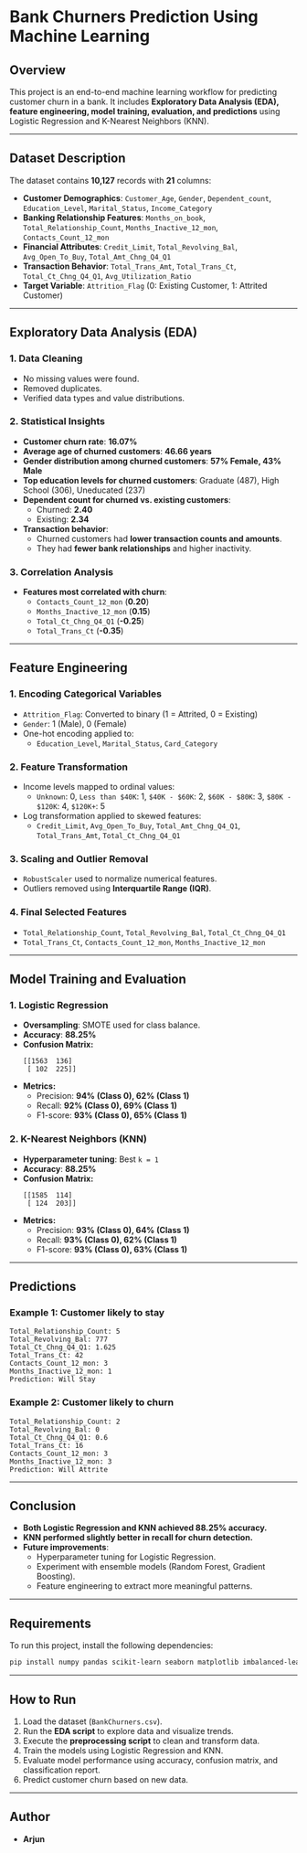 # Bank Churners Prediction Using Machine Learning

## Overview
This project is an end-to-end machine learning workflow for predicting customer churn in a bank. It includes **Exploratory Data Analysis (EDA), feature engineering, model training, evaluation, and predictions** using Logistic Regression and K-Nearest Neighbors (KNN).

---

## Dataset Description
The dataset contains **10,127** records with **21** columns:
- **Customer Demographics**: `Customer_Age`, `Gender`, `Dependent_count`, `Education_Level`, `Marital_Status`, `Income_Category`
- **Banking Relationship Features**: `Months_on_book`, `Total_Relationship_Count`, `Months_Inactive_12_mon`, `Contacts_Count_12_mon`
- **Financial Attributes**: `Credit_Limit`, `Total_Revolving_Bal`, `Avg_Open_To_Buy`, `Total_Amt_Chng_Q4_Q1`
- **Transaction Behavior**: `Total_Trans_Amt`, `Total_Trans_Ct`, `Total_Ct_Chng_Q4_Q1`, `Avg_Utilization_Ratio`
- **Target Variable**: `Attrition_Flag` (0: Existing Customer, 1: Attrited Customer)

---

## Exploratory Data Analysis (EDA)
### 1. Data Cleaning
- No missing values were found.
- Removed duplicates.
- Verified data types and value distributions.

### 2. Statistical Insights
- **Customer churn rate**: **16.07%**
- **Average age of churned customers**: **46.66 years**
- **Gender distribution among churned customers**: **57% Female, 43% Male**
- **Top education levels for churned customers**: Graduate (487), High School (306), Uneducated (237)
- **Dependent count for churned vs. existing customers**:
  - Churned: **2.40**
  - Existing: **2.34**
- **Transaction behavior**:
  - Churned customers had **lower transaction counts and amounts**.
  - They had **fewer bank relationships** and higher inactivity.

### 3. Correlation Analysis
- **Features most correlated with churn**:
  - `Contacts_Count_12_mon` (**0.20**)
  - `Months_Inactive_12_mon` (**0.15**)
  - `Total_Ct_Chng_Q4_Q1` (**-0.25**)
  - `Total_Trans_Ct` (**-0.35**)

---

## Feature Engineering
### 1. Encoding Categorical Variables
- `Attrition_Flag`: Converted to binary (1 = Attrited, 0 = Existing)
- `Gender`: 1 (Male), 0 (Female)
- One-hot encoding applied to:
  - `Education_Level`, `Marital_Status`, `Card_Category`

### 2. Feature Transformation
- Income levels mapped to ordinal values:
  - `Unknown`: 0, `Less than $40K`: 1, `$40K - $60K`: 2, `$60K - $80K`: 3, `$80K - $120K`: 4, `$120K+`: 5
- Log transformation applied to skewed features:
  - `Credit_Limit`, `Avg_Open_To_Buy`, `Total_Amt_Chng_Q4_Q1`, `Total_Trans_Amt`, `Total_Ct_Chng_Q4_Q1`

### 3. Scaling and Outlier Removal
- `RobustScaler` used to normalize numerical features.
- Outliers removed using **Interquartile Range (IQR)**.

### 4. Final Selected Features
- `Total_Relationship_Count`, `Total_Revolving_Bal`, `Total_Ct_Chng_Q4_Q1`
- `Total_Trans_Ct`, `Contacts_Count_12_mon`, `Months_Inactive_12_mon`

---

## Model Training and Evaluation

### **1. Logistic Regression**
- **Oversampling**: SMOTE used for class balance.
- **Accuracy**: **88.25%**
- **Confusion Matrix:**
  ```
  [[1563  136]
   [ 102  225]]
  ```
- **Metrics:**
  - Precision: **94% (Class 0), 62% (Class 1)**
  - Recall: **92% (Class 0), 69% (Class 1)**
  - F1-score: **93% (Class 0), 65% (Class 1)**

### **2. K-Nearest Neighbors (KNN)**
- **Hyperparameter tuning**: Best `k = 1`
- **Accuracy**: **88.25%**
- **Confusion Matrix:**
  ```
  [[1585  114]
   [ 124  203]]
  ```
- **Metrics:**
  - Precision: **93% (Class 0), 64% (Class 1)**
  - Recall: **93% (Class 0), 62% (Class 1)**
  - F1-score: **93% (Class 0), 63% (Class 1)**

---

## Predictions
### Example 1: Customer likely to stay
```
Total_Relationship_Count: 5
Total_Revolving_Bal: 777
Total_Ct_Chng_Q4_Q1: 1.625
Total_Trans_Ct: 42
Contacts_Count_12_mon: 3
Months_Inactive_12_mon: 1
Prediction: Will Stay
```

### Example 2: Customer likely to churn
```
Total_Relationship_Count: 2
Total_Revolving_Bal: 0
Total_Ct_Chng_Q4_Q1: 0.6
Total_Trans_Ct: 16
Contacts_Count_12_mon: 3
Months_Inactive_12_mon: 3
Prediction: Will Attrite
```

---

## Conclusion
- **Both Logistic Regression and KNN achieved 88.25% accuracy.**
- **KNN performed slightly better in recall for churn detection.**
- **Future improvements**:
  - Hyperparameter tuning for Logistic Regression.
  - Experiment with ensemble models (Random Forest, Gradient Boosting).
  - Feature engineering to extract more meaningful patterns.

---

## Requirements
To run this project, install the following dependencies:
```bash
pip install numpy pandas scikit-learn seaborn matplotlib imbalanced-learn
```

---

## How to Run
1. Load the dataset (`BankChurners.csv`).
2. Run the **EDA script** to explore data and visualize trends.
3. Execute the **preprocessing script** to clean and transform data.
4. Train the models using Logistic Regression and KNN.
5. Evaluate model performance using accuracy, confusion matrix, and classification report.
6. Predict customer churn based on new data.

---

## Author
- **Arjun**

